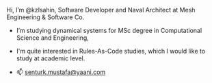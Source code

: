 Hi, I’m @kzlsahin, Software Developer and Naval Architect at Mesh Engineering & Software Co.

- I’m studying dynamical systems for MSc degree in Computational Science and Engineering,

- I'm quite interested in Rules-As-Code studies, which I would like to study at academic level.




- 📫 senturk.mustafa@yaani.com

<!---
kzlsahin/kzlsahin is a ✨ special ✨ repository because its `README.md` (this file) appears on your GitHub profile.
You can click the Preview link to take a look at your changes.
--->
